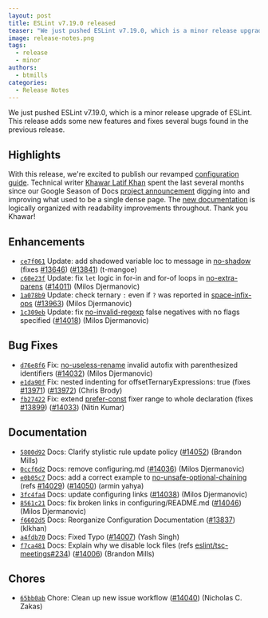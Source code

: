 ```yaml
---
layout: post
title: ESLint v7.19.0 released
teaser: "We just pushed ESLint v7.19.0, which is a minor release upgrade of ESLint. This release adds some new features and fixes several bugs found in the previous release."
image: release-notes.png
tags:
  - release
  - minor
authors:
  - btmills
categories:
  - Release Notes
---
```


We just pushed ESLint v7.19.0, which is a minor release upgrade of ESLint. This release adds some new features and fixes several bugs found in the previous release.

## Highlights

With this release, we're excited to publish our revamped [configuration guide](/docs/user-guide/configuring/).
Technical writer [Khawar Latif Khan](https://github.com/khawarlatifkhan) spent the last several months since our Google Season of Docs [project announcement](/blog/2020/08/eslint-google-season-of-docs-project-writer) digging into and improving what used to be a single dense page.
The [new documentation](/docs/user-guide/configuring/) is logically organized with readability improvements throughout.
Thank you Khawar!

## Enhancements


* [`ce7f061`](https://github.com/eslint/eslint/commit/ce7f06121d9eb9cc2b3da24b4456b4d382e1413b) Update: add shadowed variable loc to message in [no-shadow](/docs/rules/no-shadow) (fixes [#13646](https://github.com/eslint/eslint/issues/13646)) ([#13841](https://github.com/eslint/eslint/issues/13841)) (t-mangoe)
* [`c60e23f`](https://github.com/eslint/eslint/commit/c60e23ff306a14ca6eabcadb275ed27995fcc6e4) Update: fix `let` logic in for-in and for-of loops in [no-extra-parens](/docs/rules/no-extra-parens) ([#14011](https://github.com/eslint/eslint/issues/14011)) (Milos Djermanovic)
* [`1a078b9`](https://github.com/eslint/eslint/commit/1a078b9166f29cb3760435ddbc1a0da4a0974d4a) Update: check ternary `:` even if `?` was reported in [space-infix-ops](/docs/rules/space-infix-ops) ([#13963](https://github.com/eslint/eslint/issues/13963)) (Milos Djermanovic)
* [`1c309eb`](https://github.com/eslint/eslint/commit/1c309ebca4a81a0faf397103dbc621019dea8c9c) Update: fix [no-invalid-regexp](/docs/rules/no-invalid-regexp) false negatives with no flags specified ([#14018](https://github.com/eslint/eslint/issues/14018)) (Milos Djermanovic)




## Bug Fixes


* [`d76e8f6`](https://github.com/eslint/eslint/commit/d76e8f69bd791357c67ada7b5c55608acf29b622) Fix: [no-useless-rename](/docs/rules/no-useless-rename) invalid autofix with parenthesized identifiers ([#14032](https://github.com/eslint/eslint/issues/14032)) (Milos Djermanovic)
* [`e1da90f`](https://github.com/eslint/eslint/commit/e1da90fc414a3c9c16f52db4a5bd81bd4f9532a4) Fix: nested indenting for offsetTernaryExpressions: true (fixes [#13971](https://github.com/eslint/eslint/issues/13971)) ([#13972](https://github.com/eslint/eslint/issues/13972)) (Chris Brody)
* [`fb27422`](https://github.com/eslint/eslint/commit/fb274226242eaebc1480fc9c901202986afc3c8a) Fix: extend [prefer-const](/docs/rules/prefer-const) fixer range to whole declaration (fixes [#13899](https://github.com/eslint/eslint/issues/13899)) ([#14033](https://github.com/eslint/eslint/issues/14033)) (Nitin Kumar)




## Documentation


* [`5800d92`](https://github.com/eslint/eslint/commit/5800d921144ec330b6ee7cd03364434007331354) Docs: Clarify stylistic rule update policy ([#14052](https://github.com/eslint/eslint/issues/14052)) (Brandon Mills)
* [`0ccf6d2`](https://github.com/eslint/eslint/commit/0ccf6d200147437b338cadb34546451972befd75) Docs: remove configuring.md ([#14036](https://github.com/eslint/eslint/issues/14036)) (Milos Djermanovic)
* [`e0b05c7`](https://github.com/eslint/eslint/commit/e0b05c704f3ce6f549d14718236d22fe49fcb611) Docs: add a correct example to [no-unsafe-optional-chaining](/docs/rules/no-unsafe-optional-chaining) (refs [#14029](https://github.com/eslint/eslint/issues/14029)) ([#14050](https://github.com/eslint/eslint/issues/14050)) (armin yahya)
* [`3fc4fa4`](https://github.com/eslint/eslint/commit/3fc4fa485ca9ccd5e16dbc7e53ba31452d22dc4a) Docs: update configuring links ([#14038](https://github.com/eslint/eslint/issues/14038)) (Milos Djermanovic)
* [`8561c21`](https://github.com/eslint/eslint/commit/8561c2116ef89e53ebffb750066f1b00a4acdb76) Docs: fix broken links in configuring/README.md ([#14046](https://github.com/eslint/eslint/issues/14046)) (Milos Djermanovic)
* [`f6602d5`](https://github.com/eslint/eslint/commit/f6602d569427e9e2a4f3b5ca3fc3a8bffb28d15e) Docs: Reorganize Configuration Documentation ([#13837](https://github.com/eslint/eslint/issues/13837)) (klkhan)
* [`a4fdb70`](https://github.com/eslint/eslint/commit/a4fdb7001aa41b9ad8bb92cc8a47b9135c94afc7) Docs: Fixed Typo ([#14007](https://github.com/eslint/eslint/issues/14007)) (Yash Singh)
* [`f7ca481`](https://github.com/eslint/eslint/commit/f7ca48165d025e01c38698352cff24d1de87cc8b) Docs: Explain why we disable lock files (refs [eslint/tsc-meetings#234](https://github.com/eslint/tsc-meetings/issues/234)) ([#14006](https://github.com/eslint/eslint/issues/14006)) (Brandon Mills)








## Chores


* [`65bb0ab`](https://github.com/eslint/eslint/commit/65bb0abde56f72586036fff151aa2d13f1b7be6c) Chore: Clean up new issue workflow ([#14040](https://github.com/eslint/eslint/issues/14040)) (Nicholas C. Zakas)
